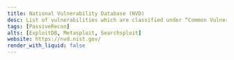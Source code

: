 ```yaml
---
title: National Vulnerability Database (NVD)
desc: List of vulnerabilities which are classified under “Common Vulnerabilities and Exposures (CVE)”.
tags: [PassiveRecon]
alts: [ExploitDB, Metasploit, Searchsploit]
website: https://nvd.nist.gov/
render_with_liquid: false
---
```

